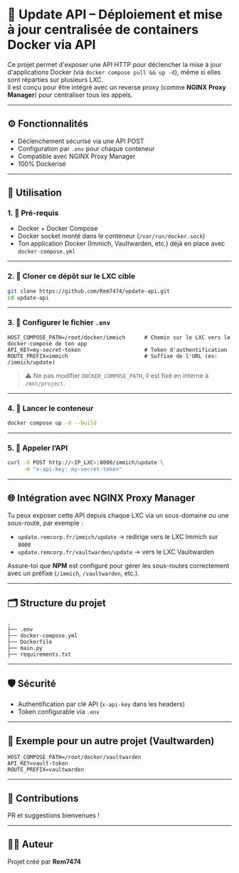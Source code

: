 # 🔄 Update API – Déploiement et mise à jour centralisée de containers Docker via API

Ce projet permet d'exposer une API HTTP pour déclencher la mise à jour d'applications Docker (via `docker compose pull && up -d`), même si elles sont réparties sur plusieurs LXC.  
Il est conçu pour être intégré avec un reverse proxy (comme **NGINX Proxy Manager**) pour centraliser tous les appels.

---

## ⚙️ Fonctionnalités

- Déclenchement sécurisé via une API POST
- Configuration par `.env` pour chaque conteneur
- Compatible avec NGINX Proxy Manager
- 100% Dockerisé

---

## 🚀 Utilisation

### 1. 🧱 Pré-requis

- Docker + Docker Compose
- Docker socket monté dans le conteneur (`/var/run/docker.sock`)
- Ton application Docker (Immich, Vaultwarden, etc.) déjà en place avec `docker-compose.yml`

---

### 2. 📁 Cloner ce dépôt sur le LXC cible

```bash
git clone https://github.com/Rem7474/update-api.git
cd update-api
```

---

### 3. 📝 Configurer le fichier `.env`

```env
HOST_COMPOSE_PATH=/root/docker/immich      # Chemin sur le LXC vers le docker-compose de ton app
API_KEY=my-secret-token                    # Token d'authentification
ROUTE_PREFIX=immich                        # Suffixe de l'URL (ex: /immich/update)
```

> ⚠️ Ne pas modifier `DOCKER_COMPOSE_PATH`, il est fixé en interne à `/mnt/project`.

---

### 4. 🐳 Lancer le conteneur

```bash
docker compose up -d --build
```

---

### 5. 📡 Appeler l’API

```bash
curl -X POST http://<IP_LXC>:8000/immich/update \
     -H "x-api-key: my-secret-token"
```

---

## 🌐 Intégration avec NGINX Proxy Manager

Tu peux exposer cette API depuis chaque LXC via un sous-domaine ou une sous-route, par exemple :

- `update.remcorp.fr/immich/update` → redirige vers le LXC Immich sur `8000`
- `update.remcorp.fr/vaultwarden/update` → vers le LXC Vaultwarden

Assure-toi que **NPM** est configuré pour gérer les sous-routes correctement avec un préfixe (`/immich`, `/vaultwarden`, etc.).

---

## 🗂 Structure du projet

```
.
├── .env
├── docker-compose.yml
├── Dockerfile
├── main.py
├── requirements.txt
```

---

## 🛡 Sécurité

- Authentification par clé API (`x-api-key` dans les headers)
- Token configurable via `.env`

---

## 🧩 Exemple pour un autre projet (Vaultwarden)

```env
HOST_COMPOSE_PATH=/root/docker/vaultwarden
API_KEY=vault-token
ROUTE_PREFIX=vaultwarden
```

---

## 🙌 Contributions

PR et suggestions bienvenues !

---

## 🧑‍💻 Auteur

Projet créé par **Rem7474**
